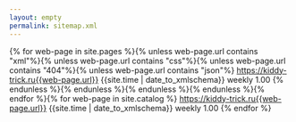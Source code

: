 ```yaml
---
layout: empty
permalink: sitemap.xml
---
```

<?xml version="1.0" encoding="UTF-8"?>
<urlset
      xmlns="http://www.sitemaps.org/schemas/sitemap/0.9"
      xmlns:xsi="http://www.w3.org/2001/XMLSchema-instance"
      xsi:schemaLocation="http://www.sitemaps.org/schemas/sitemap/0.9
            http://www.sitemaps.org/schemas/sitemap/0.9/sitemap.xsd">
{% for web-page in site.pages %}{% unless web-page.url contains "xml"%}{% unless web-page.url contains "css"%}{% unless web-page.url contains "404"%}{% unless web-page.url contains "json"%}
<url>
  <loc>https://kiddy-trick.ru{{web-page.url}}</loc>
  <lastmod>{{site.time | date_to_xmlschema}}</lastmod>
  <changefreq>weekly</changefreq>
  <priority>1.00</priority>
</url>
{% endunless %}{% endunless %}{% endunless %}{% endunless %}{% endfor %}{% for web-page in site.catalog %}
<url>
  <loc>https://kiddy-trick.ru{{web-page.url}}</loc>
  <lastmod>{{site.time | date_to_xmlschema}}</lastmod>
  <changefreq>weekly</changefreq>
  <priority>1.00</priority>
</url>
{% endfor %}</urlset>
